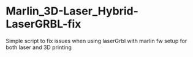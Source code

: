 # Marlin_3D-Laser_Hybrid-LaserGRBL-fix
Simple script to fix issues when using laserGrbl with marlin fw setup for both laser and 3D printing
